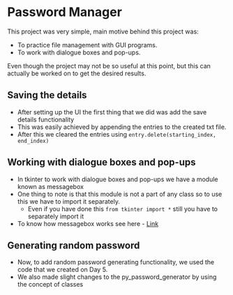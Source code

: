 # Password Manager

This project was very simple, main motive behind this project was:

- To practice file management with GUI programs.
- To work with dialogue boxes and pop-ups.

Even though the project may not be so useful at this point, but this can actually be worked on to get the desired results.

## Saving the details

- After setting up the UI the first thing that we did was add the save details functionality
- This was easily achieved by appending the entries to the created txt file.
- After this we cleared the entries using `entry.delete(starting_index, end_index)`

## Working with dialogue boxes and pop-ups

- In tkinter to work with dialogue boxes and pop-ups we have a module known as messagebox
- One thing to note is that this module is not a part of any class so to use this we have to import it separately.
  - Even if you have done this `from tkinter import *` still you have to separately import it
- To know how messagebox works see here - [Link](https://docs.python.org/3/library/tkinter.messagebox.html)

## Generating random password

- Now, to add random password generating functionality, we used the code that we created on Day 5.
- We also made slight changes to the py_password_generator by using the concept of classes
